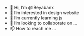 - 👋 Hi, I’m @lBeyabanx
- 👀 I’m interested in design website 
- 🌱 I’m currently learning js 
- 💞️ I’m looking to collaborate on ...
- 📫 How to reach me ...

<!---
lBeyabanx/lBeyabanx is a ✨ special ✨ repository because its `README.md` (this file) appears on your GitHub profile.
You can click the Preview link to take a look at your changes.
--->
